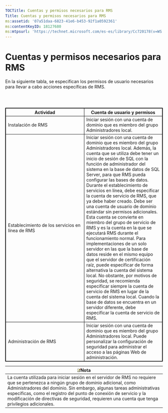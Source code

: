 ```yaml
---
TOCTitle: Cuentas y permisos necesarios para RMS
Title: Cuentas y permisos necesarios para RMS
ms:assetid: '07a51daa-6823-41e6-b453-92f1a0592361'
ms:contentKeyID: 18127680
ms:mtpsurl: 'https://technet.microsoft.com/es-es/library/Cc720178(v=WS.10)'
---
```


Cuentas y permisos necesarios para RMS
======================================

En la siguiente tabla, se especifican los permisos de usuario necesarios para llevar a cabo acciones específicas de RMS.

###  

 
<p> </p>
<table style="border:1px solid black;">
<colgroup>
<col width="50%" />
<col width="50%" />
</colgroup>
<thead>
<tr class="header">
<th style="border:1px solid black;" >Actividad</th>
<th style="border:1px solid black;" >Cuenta de usuario y permisos</th>
</tr>
</thead>
<tbody>
<tr class="odd">
<td style="border:1px solid black;">Instalación de RMS</td>
<td style="border:1px solid black;">Iniciar sesión con una cuenta de dominio que es miembro del grupo Administradores local.</td>
</tr>
<tr class="even">
<td style="border:1px solid black;">Establecimiento de los servicios en línea de RMS</td>
<td style="border:1px solid black;">Iniciar sesión con una cuenta de dominio que es miembro del grupo Administradores local. Además, la cuenta que se utiliza debe tener un inicio de sesión de SQL con la función de administrador del sistema en la base de datos de SQL Server, para que RMS pueda configurar las bases de datos.
Durante el establecimiento de servicios en línea, debe especificar la cuenta de servicio de RMS, que ya debe haber creado. Debe ser una cuenta de usuario de dominio estándar sin permisos adicionales. Esta cuenta se convierte en miembro del grupo de servicio de RMS y es la cuenta en la que se ejecutará RMS durante el funcionamiento normal.
Para implementaciones de un solo servidor en las que la base de datos reside en el mismo equipo que el servidor de certificación raíz, puede especificar de forma alternativa la cuenta del sistema local. No obstante, por motivos de seguridad, se recomienda especificar siempre la cuenta de servicio de RMS en lugar de la cuenta del sistema local. Cuando la base de datos se encuentra en un servidor diferente, debe especificar la cuenta de servicio de RMS.</td>
</tr>
<tr class="odd">
<td style="border:1px solid black;">Administración de RMS</td>
<td style="border:1px solid black;">Iniciar sesión con una cuenta de dominio que es miembro del grupo Administradores local. Puede personalizar la configuración de seguridad para administrar el acceso a las páginas Web de administración.</td>
</tr>
</tbody>
</table>
  
| ![](images/Cc720178.note(WS.10).gif)Nota                                                                                                                                                                                                                                                                                                                |  
|--------------------------------------------------------------------------------------------------------------------------------------------------------------------------------------------------------------------------------------------------------------------------------------------------------------------------------------------------------------------------------------|  
| La cuenta utilizada para iniciar sesión en el servidor de RMS no requiere que se pertenezca a ningún grupo de dominio adicional, como Administradores del dominio. Sin embargo, algunas tareas administrativas específicas, como el registro del punto de conexión de servicio y la modificación de directivas de seguridad, requieren una cuenta que tenga privilegios adicionales. |
